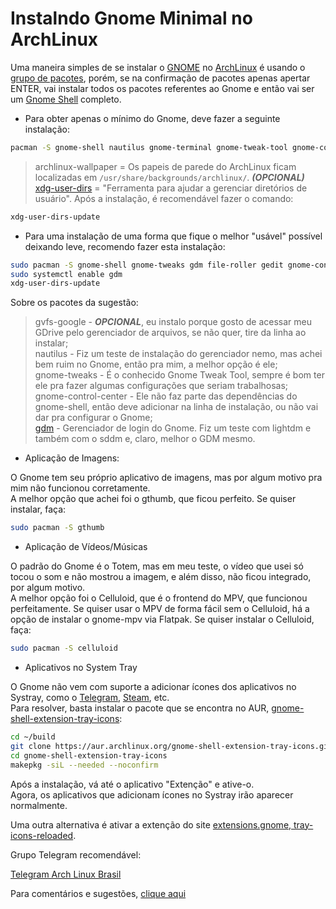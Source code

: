# Instalndo Gnome Minimal no ArchLinux

Uma maneira simples de se instalar o [GNOME](https://wiki.archlinux.org/title/GNOME_(Portugu%C3%AAs)) no [ArchLinux](https://wiki.archlinux.org/title/Main_page_(Portugu%C3%AAs)) é usando o [grupo de pacotes](https://wiki.archlinux.org/title/Meta_package_and_package_group_(Portugu%C3%AAs)), porém, se na confirmação de pacotes apenas apertar ENTER, vai instalar todos os pacotes referentes ao Gnome e então vai ser um [Gnome Shell](https://wiki.archlinux.org/title/GNOME_(Portugu%C3%AAs)) completo.  

* Para obter apenas o mínimo do Gnome, deve fazer a seguinte instalação:

```bash
pacman -S gnome-shell nautilus gnome-terminal gnome-tweak-tool gnome-control-center xdg-user-dirs gdm archlinux-wallpaper
```
> archlinux-wallpaper = Os papeis de parede do ArchLinux ficam localizadas em `/usr/share/backgrounds/archlinux/`. ***(OPCIONAL)***  
[xdg-user-dirs](https://wiki.archlinux.org/title/XDG_user_directories_(Portugu%C3%AAs)) = "Ferramenta para ajudar a gerenciar diretórios de usuário". Após a instalação, é recomendável fazer o comando:

```bash
xdg-user-dirs-update
```

* Para uma instalação de uma forma que fique o melhor "usável" possível deixando leve, recomendo fazer esta instalação:

```bash
sudo pacman -S gnome-shell gnome-tweaks gdm file-roller gedit gnome-control-center gnome-system-monitor gnome-terminal gvfs-google nautilus xdg-user-dirs archlinux-wallpaper
sudo systemctl enable gdm
xdg-user-dirs-update
```
Sobre os pacotes da sugestão:  

> gvfs-google - ***OPCIONAL***, eu instalo porque gosto de acessar meu GDrive pelo gerenciador de arquivos, se não quer, tire da linha ao instalar;  
nautilus - Fiz um teste de instalação do gerenciador nemo, mas achei bem ruim no Gnome, então pra mim, a melhor opção é ele;  
gnome-tweaks - É o conhecido Gnome Tweak Tool, sempre é bom ter ele pra fazer algumas configurações que seriam trabalhosas;  
gnome-control-center - Ele não faz parte das dependências do gnome-shell, então deve adicionar na linha de instalação, ou não vai dar pra configurar o Gnome;  
[gdm](https://wiki.archlinux.org/title/GDM_(Portugu%C3%AAs)) - Gerenciador de login do Gnome. Fiz um teste com lightdm e também com o sddm e, claro, melhor o GDM mesmo.  

* Aplicação de Imagens:  

O Gnome tem seu próprio aplicativo de imagens, mas por algum motivo pra mim não funcionou corretamente.  
A melhor opção que achei foi o gthumb, que ficou perfeito. Se quiser instalar, faça:

```bash
sudo pacman -S gthumb
```

* Aplicação de Vídeos/Músicas

O padrão do Gnome é o Totem, mas em meu teste, o vídeo que usei só tocou o som e não mostrou a imagem, e além disso, não ficou integrado, por algum motivo.  
A melhor opção foi o Celluloid, que é o frontend do MPV, que funcionou perfeitamente. Se quiser usar o MPV de forma fácil sem o Celluloid, há a opção de instalar o gnome-mpv via Flatpak. Se quiser instalar o Celluloid, faça:

```bash
sudo pacman -S celluloid
```
* Aplicativos no System Tray  

O Gnome não vem com suporte a adicionar ícones dos aplicativos no Systray, como o [Telegram](https://archlinux.org/packages/community/x86_64/telegram-desktop/), [Steam](https://archlinux.org/packages/multilib/x86_64/steam/), etc.  
Para resolver, basta instalar o pacote que se encontra no AUR, [gnome-shell-extension-tray-icons](https://aur.archlinux.org/packages/gnome-shell-extension-tray-icons):  

```bash
cd ~/build
git clone https://aur.archlinux.org/gnome-shell-extension-tray-icons.git
cd gnome-shell-extension-tray-icons
makepkg -siL --needed --noconfirm
```

Após a instalação, vá até o aplicativo "Extenção" e ative-o.  
Agora, os aplicativos que adicionam ícones no Systray irão aparecer normalmente.

Uma outra alternativa é ativar a extenção do site [extensions.gnome, tray-icons-reloaded](https://extensions.gnome.org/extension/2890/tray-icons-reloaded/).

Grupo Telegram recomendável:  

[Telegram Arch Linux Brasil](https://t.me/archlinuxbr)  


Para comentários e sugestões, [clique aqui](https://github.com/elppans/doc-linux/issues)
